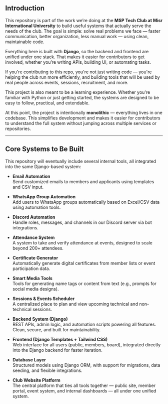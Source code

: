 ## Introduction

This repository is part of the work we’re doing at the **MSP Tech Club at Misr International University** to build useful systems that actually serve the needs of the club. The goal is simple: solve real problems we face — faster communication, better organization, less manual work — using clean, maintainable code.

Everything here is built with **Django**, so the backend and frontend are unified under one stack. That makes it easier for contributors to get involved, whether you’re writing APIs, building UI, or automating tasks.

If you're contributing to this repo, you're not just writing code — you're helping the club run more efficiently, and building tools that will be used by real people across events, sessions, recruitment, and more.

This project is also meant to be a learning experience. Whether you're familiar with Python or just getting started, the systems are designed to be easy to follow, practical, and extendable.

At this point, the project is intentionally **monolithic** — everything lives in one codebase. This simplifies development and makes it easier for contributors to understand the full system without jumping across multiple services or repositories.

---

## Core Systems to Be Built

This repository will eventually include several internal tools, all integrated into the same Django-based system:

- **Email Automation**  
  Send customized emails to members and applicants using templates and CSV input.

- **WhatsApp Group Automation**  
  Add users to WhatsApp groups automatically based on Excel/CSV data using automation tools.

- **Discord Automation**  
  Handle roles, messages, and channels in our Discord server via bot integrations.

- **Attendance System**  
  A system to take and verify attendance at events, designed to scale beyond 200+ attendees.

- **Certificate Generator**  
  Automatically generate digital certificates from member lists or event participation data.

- **Smart Media Tools**  
  Tools for generating name tags or content from text (e.g., prompts for social media designs).

- **Sessions & Events Scheduler**  
  A centralized place to plan and view upcoming technical and non-technical sessions.

- **Backend System (Django)**  
  REST APIs, admin logic, and automation scripts powering all features. Clean, secure, and built for maintainability.

- **Frontend (Django Templates + Tailwind CSS)**  
  Web interface for all users (public, members, board), integrated directly into the Django backend for faster iteration.

- **Database Layer**  
  Structured models using Django ORM, with support for migrations, data seeding, and flexible integrations.

- **Club Website Platform**  
  The central platform that ties all tools together — public site, member portal, event system, and internal dashboards — all under one unified system.
